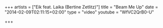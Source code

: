 +++
artists = ["Eik feat. Laika (Bertine Zetlitz)"]
title = "Beam Me Up"
date = "2014-02-09T02:11:15+02:00"
type = "video"
youtube = "WfVC2QrB0-U"

+++
